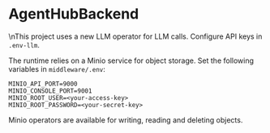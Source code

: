 # AgentHubBackend
\nThis project uses a new LLM operator for LLM calls. Configure API keys in `.env-llm`.

The runtime relies on a Minio service for object storage. Set the following variables in `middleware/.env`:

```
MINIO_API_PORT=9000
MINIO_CONSOLE_PORT=9001
MINIO_ROOT_USER=<your-access-key>
MINIO_ROOT_PASSWORD=<your-secret-key>
```

Minio operators are available for writing, reading and deleting objects.
